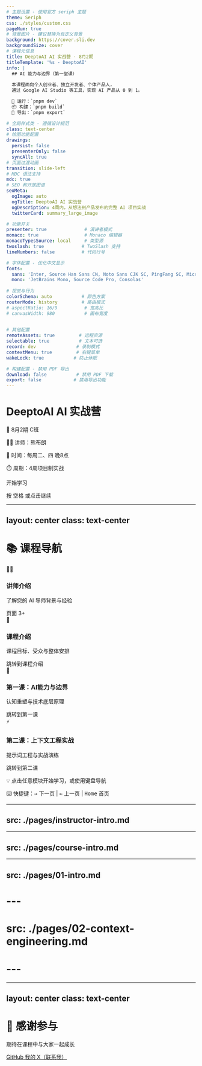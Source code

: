 ```yaml
---
# 主题设置 - 使用官方 seriph 主题
theme: Seriph
css: ./styles/custom.css
pageNum: true
# 背景图片 - 建议替换为自定义背景
background: https://cover.sli.dev
backgroundSize: cover
# 课程元信息
title: DeeptoAI AI 实战营 · 8月2期
titleTemplate: '%s - DeeptoAI'
info: |
  ## AI 能力与边界（第一堂课）
  
  本课程面向个人创业者、独立开发者、个体产品人，
  通过 Google AI Studio 等工具，实现 AI 产品从 0 到 1。

  🚀 运行：`pnpm dev`  
  📦 构建：`pnpm build`  
  📄 导出：`pnpm export`

# 全局样式类 - 遵循设计规范
class: text-center
# 绘图功能配置
drawings:
  persist: false
  presenterOnly: false
  syncAll: true
# 页面过渡动画
transition: slide-left
# MDC 语法支持
mdc: true
# SEO 和开放图谱
seoMeta:
  ogImage: auto
  ogTitle: DeeptoAI AI 实战营
  ogDescription: 4周内，从想法到产品发布的完整 AI 项目实战
  twitterCard: summary_large_image

# 功能开关
presenter: true              # 演讲者模式
monaco: true                 # Monaco 编辑器
monacoTypesSource: local     # 类型源
twoslash: true              # TwoSlash 支持
lineNumbers: false          # 代码行号

# 字体配置 - 优化中文显示
fonts:
  sans: 'Inter, Source Han Sans CN, Noto Sans CJK SC, PingFang SC, Microsoft YaHei'
  mono: 'JetBrains Mono, Source Code Pro, Consolas'
  
# 视觉与行为
colorSchema: auto           # 颜色方案
routerMode: history         # 路由模式
# aspectRatio: 16/9          # 宽高比
# canvasWidth: 980           # 画布宽度

  
# 其他配置
remoteAssets: true         # 远程资源
selectable: true           # 文本可选
record: dev               # 录制模式
contextMenu: true         # 右键菜单
wakeLock: true           # 防止休眠

# 构建配置 - 禁用 PDF 导出
download: false           # 禁用 PDF 下载
export: false            # 禁用导出功能
---
```


# DeeptoAI AI 实战营

<div class="mt-8">
  <div class="text-4xl font-bold text-primary mb-4">
    🚀 8月2期 C班
  </div>
  
  <div class="text-2xl text-gray-600 space-y-2">
    <p>👨‍🏫 讲师：熊布朗</p>
    <p>📅 时间：每周二、四 晚8点</p>
    <p>⏱️ 周期：4周项目制实战</p>
  </div>
</div>

<div class="absolute bottom-10 left-0 right-0">
  <div @click="$slidev.nav.next" class="inline-flex items-center gap-2 px-6 py-3 rounded-full bg-primary/10 hover:bg-primary/20 transition-colors cursor-pointer">
    <span class="text-lg">开始学习</span>
    <carbon:arrow-right class="text-xl" />
  </div>
  
  <p class="mt-4 text-sm text-gray-500">
    按 <kbd class="px-2 py-1 rounded bg-gray-200">空格</kbd> 或点击继续
  </p>
</div>

<!--
演讲者笔记：
- 欢迎学员，营造轻松氛围
- 简单介绍课程安排
- 确认大家能看到画面和听到声音
-->

---
layout: center
class: text-center
---

# 📚 课程导航

<div class="grid grid-cols-2 gap-8 mt-12 max-w-4xl mx-auto">

<div @click="$slidev.nav.next()" class="group cursor-pointer p-6 rounded-lg border-2 border-gray-200 hover:border-primary hover:bg-primary/5 transition-all">
  <div class="text-4xl mb-4">👨‍🏫</div>
  <h3 class="text-xl font-semibold mb-2 group-hover:text-primary">讲师介绍</h3>
  <p class="text-gray-600 text-sm">了解您的 AI 导师背景与经验</p>
  <div class="text-xs text-gray-400 mt-2">页面 3+</div>
</div>

<div @click="$slidev.nav.go($slidev.nav.currentPage + 4)" class="group cursor-pointer p-6 rounded-lg border-2 border-gray-200 hover:border-primary hover:bg-primary/5 transition-all">
  <div class="text-4xl mb-4">🎯</div>
  <h3 class="text-xl font-semibold mb-2 group-hover:text-primary">课程介绍</h3>
  <p class="text-gray-600 text-sm">课程目标、受众与整体安排</p>
  <div class="text-xs text-gray-400 mt-2">跳转到课程介绍</div>
</div>

<div @click="$slidev.nav.go($slidev.nav.currentPage + 22)" class="group cursor-pointer p-6 rounded-lg border-2 border-gray-200 hover:border-primary hover:bg-primary/5 transition-all">
  <div class="text-4xl mb-4">🧠</div>
  <h3 class="text-xl font-semibold mb-2 group-hover:text-primary">第一课：AI能力与边界</h3>
  <p class="text-gray-600 text-sm">认知重塑与技术底层原理</p>
  <div class="text-xs text-gray-400 mt-2">跳转到第一课</div>
</div>

<div @click="$slidev.nav.go($slidev.nav.currentPage + 52)" class="group cursor-pointer p-6 rounded-lg border-2 border-gray-200 hover:border-primary hover:bg-primary/5 transition-all">
  <div class="text-4xl mb-4">⚡</div>
  <h3 class="text-xl font-semibold mb-2 group-hover:text-primary">第二课：上下文工程实战</h3>
  <p class="text-gray-600 text-sm">提示词工程与实战演练</p>
  <div class="text-xs text-gray-400 mt-2">跳转到第二课</div>
</div>

</div>

<div class="mt-8 text-sm text-gray-500 space-y-2">
<p>💡 点击任意模块开始学习，或使用键盘导航</p>
<p class="text-xs">⌨️ 快捷键：<kbd class="px-2 py-1 bg-gray-200 rounded">→</kbd> 下一页 | <kbd class="px-2 py-1 bg-gray-200 rounded">←</kbd> 上一页 | <kbd class="px-2 py-1 bg-gray-200 rounded">Home</kbd> 首页</p>
</div>

<!--
演讲者笔记：
- 根据课程进度选择对应模块
- 可以跳转到任意章节开始讲课
- 建议按顺序进行完整课程
-->

---
src: ./pages/instructor-intro.md
---

---
src: ./pages/course-intro.md
---

---
src: ./pages/01-intro.md
---

# ---
# src: ./pages/02-context-engineering.md
# ---

<!-- 完全移除了对策略页面的引用，因为HTML标签嵌套问题导致构建错误 -->
<!-- 占位注释，确保布局不被破坏 -->

---
layout: center
class: text-center
---

# 🙏 感谢参与

<div class="mt-8 space-y-4">
  <p class="text-2xl text-gray-600">期待在课程中与大家一起成长</p>
  
  <div class="flex justify-center gap-8 mt-12">
    <a href="https://github.com/foreveryh" target="_blank" class="flex items-center gap-2 text-gray-600 hover:text-primary transition-colors">
      <carbon:logo-github class="text-2xl" />
      <span>GitHub</span>
    </a>
    <a href="https://x.com/Stephen4171127" target="_blank" class="flex items-center gap-2 text-gray-600 hover:text-primary transition-colors">
      <carbon:logo-x class="text-2xl" />
      <span>我的 X（联系我）</span>
    </a>
  </div>
</div>

<PoweredBySlidev class="absolute bottom-10" />

<!--
演讲者笔记：
- 感谢大家的参与
- 提醒课后作业
- 预告下次课程内容
-->


